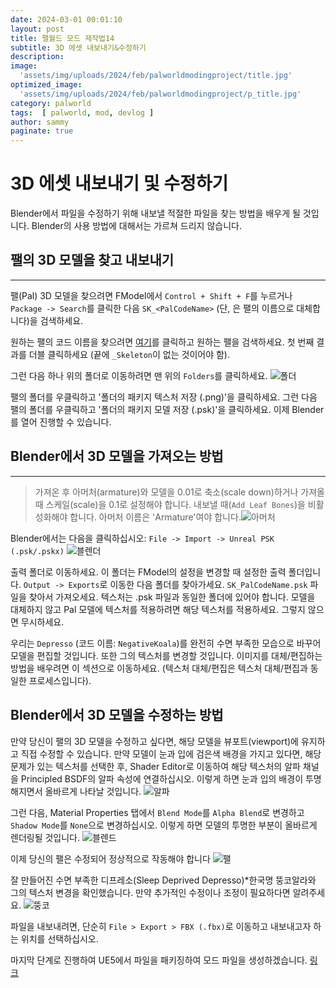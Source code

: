 ```yaml
---
date: 2024-03-01 00:01:10
layout: post
title: 팰월드 모드 제작법14
subtitle: 3D 에셋 내보내기&수정하기 
description: 
image: 
  'assets/img/uploads/2024/feb/palworldmodingproject/title.jpg'
optimized_image:    
  'assets/img/uploads/2024/feb/palworldmodingproject/p_title.jpg'
category: palworld
tags:  [ palworld, mod, devlog ]
author: sammy
paginate: true
---
```


# 3D 에셋 내보내기 및 수정하기

Blender에서 파일을 수정하기 위해 내보낼 적절한 파일을 찾는 방법을 배우게 될 것입니다.
Blender의 사용 방법에 대해서는 가르쳐 드리지 않습니다.

## 팰의 3D 모델을 찾고 내보내기
*****
팰(Pal) 3D 모델을 찾으려면 FModel에서 `Control + Shift + F`를 누르거나 `Package -> Search`를 클릭한 다음 `SK_<PalCodeName>` (단, <PalCodeName>은 팰의 이름으로 대체합니다)을 검색하세요.

원하는 팰의 코드 이름을 찾으려면 [여기](https://github.com/KURAMAAA0/PalModding/blob/main/PalNamesCodeNames.txt)를 클릭하고 원하는 팰을 검색하세요. 
첫 번째 결과를 더블 클릭하세요 (끝에 `_Skeleton`이 없는 것이어야 함).

그런 다음 하나 위의 폴더로 이동하려면 맨 위의 `Folders`를 클릭하세요.
![폴더](../assets/img/uploads/2024/feb/palworldmodingproject/2024-03-01-3dassets/1.png)

팰의 폴더를 우클릭하고 '폴더의 패키지 텍스처 저장 (.png)'을 클릭하세요. 
그런 다음 팰의 폴더를 우클릭하고 '폴더의 패키지 모델 저장 (.psk)'을 클릭하세요. 
이제 Blender를 열어 진행할 수 있습니다.

## Blender에서 3D 모델을 가져오는 방법
*****
>가져온 후 아머처(armature)와 모델을 0.01로 축소(scale down)하거나 가져올 때 스케일(scale)을 0.1로 설정해야 합니다.
내보낼 때(`Add Leaf Bones`)을 비활성화해야 합니다.
아머처 이름은 'Armature'여야 합니다.![아머처](../assets/img/uploads/2024/feb/palworldmodingproject/2024-03-01-3dassets/2.png)

Blender에서는 다음을 클릭하십시오: `File -> Import -> Unreal PSK (.psk/.pskx)`
![블렌더](../assets/img/uploads/2024/feb/palworldmodingproject/2024-03-01-3dassets/3.png)

출력 폴더로 이동하세요. 이 폴더는 FModel의 설정을 변경할 때 설정한 출력 폴더입니다. 
`Output -> Exports`로 이동한 다음 폴더를 찾아가세요. `SK_PalCodeName.psk` 파일을 찾아서 가져오세요. 텍스처는 .psk 파일과 동일한 폴더에 있어야 합니다. 모델을 대체하지 않고 Pal 모델에 텍스처를 적용하려면 해당 텍스처를 적용하세요. 그렇지 않으면 무시하세요. 

우리는 `Depresso` (코드 이름: `NegativeKoala`)를 완전히 수면 부족한 모습으로 바꾸어 모델을 편집할 것입니다. 또한 그의 텍스처를 변경할 것입니다. 이미지를 대체/편집하는 방법을 배우려면 이 섹션으로 이동하세요. (텍스처 대체/편집은 텍스처 대체/편집과 동일한 프로세스입니다).

## Blender에서 3D 모델을 수정하는 방법
만약 당신이 팰의 3D 모델을 수정하고 싶다면, 해당 모델을 뷰포트(viewport)에 유지하고 직접 수정할 수 있습니다. 
만약 모델이 눈과 입에 검은색 배경을 가지고 있다면, 해당 문제가 있는 텍스처를 선택한 후, Shader Editor로 이동하여 해당 텍스처의 알파 채널을 Principled BSDF의 알파 속성에 연결하십시오. 이렇게 하면 눈과 입의 배경이 투명해지면서 올바르게 나타날 것입니다.
![알파](../assets/img/uploads/2024/feb/palworldmodingproject/2024-03-01-3dassets/4.png)

그런 다음, Material Properties 탭에서 `Blend Mode`를 `Alpha Blend`로 변경하고 `Shadow Mode`를 `None`으로 변경하십시오. 이렇게 하면 모델의 투명한 부분이 올바르게 렌더링될 것입니다.
![블렌드](../assets/img/uploads/2024/feb/palworldmodingproject/2024-03-01-3dassets/5.png)

이제 당신의 팰은 수정되어 정상적으로 작동해야 합니다
![팰](../assets/img/uploads/2024/feb/palworldmodingproject/2024-03-01-3dassets/6.png)


잘 만들어진 수면 부족한 디프레소(Sleep Deprived Depresso)*한국명 뚱코알라와 그의 텍스처 변경을 확인했습니다. 
만약 추가적인 수정이나 조정이 필요하다면 알려주세요.
![뚱코](../assets/img/uploads/2024/feb/palworldmodingproject/2024-03-01-3dassets/7.png)

파일을 내보내려면, 단순히 `File > Export > FBX (.fbx)`로 이동하고 내보내고자 하는 위치를 선택하십시오.

마지막 단계로 진행하여 UE5에서 파일을 패키징하여 모드 파일을 생성하겠습니다.
[링크](https://github.com/KURAMAAA0/PalModding/blob/main/Assset%20Swap%20Guide/PackagingInUE5.md)

